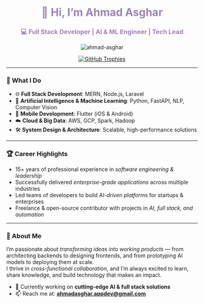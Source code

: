 <h1 align="center" style="color:#9d83b9;">👋 Hi, I’m Ahmad Asghar</h1> 
<h3 align="center" style="color:#9d83b9;">💻 Full Stack Developer | AI & ML Engineer | Tech Lead</h3>

<p align="center">
  <img src="https://komarev.com/ghpvc/?username=ahmad-asghar&label=Profile%20views&color=9d83b9&style=flat" alt="ahmad-asghar" />
</p>

<p align="center">
  <a href="https://github.com/ryo-ma/github-profile-trophy">
    <img src="https://github-profile-trophy.vercel.app/?username=ahmad-asghar&theme=onestar&no-frame=true&column=5&title=Stars,Repositories,Commits,Followers,Experience" alt="GitHub Trophies" />
  </a>
</p>

---

### 🚀 What I Do
- 🌐 **Full Stack Development**: MERN, Node.js, Laravel  
- 🤖 **Artificial Intelligence & Machine Learning**: Python, FastAPI, NLP, Computer Vision  
- 📱 **Mobile Development**: Flutter (iOS & Android)  
- ☁️ **Cloud & Big Data**: AWS, GCP, Spark, Hadoop  
- 🛠️ **System Design & Architecture**: Scalable, high-performance solutions  

---

### 🏆 Career Highlights
- 15+ years of professional experience in *software engineering & leadership*  
- Successfully delivered *enterprise-grade applications* across multiple industries  
- Led teams of developers to build *AI-driven platforms* for startups & enterprises  
- Freelance & open-source contributor with projects in *AI, full stack, and automation*  

---

### 🌟 About Me
I’m passionate about *transforming ideas into working products* — from architecting backends to designing frontends, and from prototyping AI models to deploying them at scale.  
I thrive in *cross-functional collaboration*, and I’m always excited to learn, share knowledge, and build technology that makes an impact.  

- 🔭 Currently working on **cutting-edge AI & full stack solutions**  
- 📫 Reach me at: **ahmadasghar.appdev@gmail.com**  
